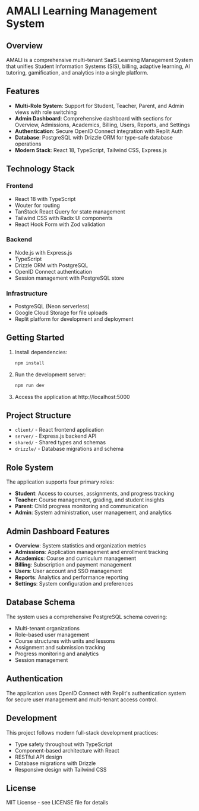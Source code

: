 # AMALI Learning Management System

## Overview

AMALI is a comprehensive multi-tenant SaaS Learning Management System that unifies Student Information Systems (SIS), billing, adaptive learning, AI tutoring, gamification, and analytics into a single platform.

## Features

- **Multi-Role System**: Support for Student, Teacher, Parent, and Admin views with role switching
- **Admin Dashboard**: Comprehensive dashboard with sections for Overview, Admissions, Academics, Billing, Users, Reports, and Settings
- **Authentication**: Secure OpenID Connect integration with Replit Auth
- **Database**: PostgreSQL with Drizzle ORM for type-safe database operations
- **Modern Stack**: React 18, TypeScript, Tailwind CSS, Express.js

## Technology Stack

### Frontend
- React 18 with TypeScript
- Wouter for routing
- TanStack React Query for state management
- Tailwind CSS with Radix UI components
- React Hook Form with Zod validation

### Backend
- Node.js with Express.js
- TypeScript
- Drizzle ORM with PostgreSQL
- OpenID Connect authentication
- Session management with PostgreSQL store

### Infrastructure
- PostgreSQL (Neon serverless)
- Google Cloud Storage for file uploads
- Replit platform for development and deployment

## Getting Started

1. Install dependencies:
   ```bash
   npm install
   ```

2. Run the development server:
   ```bash
   npm run dev
   ```

3. Access the application at http://localhost:5000

## Project Structure

- `client/` - React frontend application
- `server/` - Express.js backend API
- `shared/` - Shared types and schemas
- `drizzle/` - Database migrations and schema

## Role System

The application supports four primary roles:

- **Student**: Access to courses, assignments, and progress tracking
- **Teacher**: Course management, grading, and student insights
- **Parent**: Child progress monitoring and communication
- **Admin**: System administration, user management, and analytics

## Admin Dashboard Features

- **Overview**: System statistics and organization metrics
- **Admissions**: Application management and enrollment tracking
- **Academics**: Course and curriculum management
- **Billing**: Subscription and payment management
- **Users**: User account and SSO management
- **Reports**: Analytics and performance reporting
- **Settings**: System configuration and preferences

## Database Schema

The system uses a comprehensive PostgreSQL schema covering:

- Multi-tenant organizations
- Role-based user management
- Course structures with units and lessons
- Assignment and submission tracking
- Progress monitoring and analytics
- Session management

## Authentication

The application uses OpenID Connect with Replit's authentication system for secure user management and multi-tenant access control.

## Development

This project follows modern full-stack development practices:

- Type safety throughout with TypeScript
- Component-based architecture with React
- RESTful API design
- Database migrations with Drizzle
- Responsive design with Tailwind CSS

## License

MIT License - see LICENSE file for details
